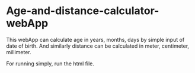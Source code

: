 # Age-and-distance-calculator-webApp
This webApp can calculate age in years, months, days by simple input of date of birth. And similarly distance can be calculated in meter, centimeter, millimeter.

For running simply, run the html file.
